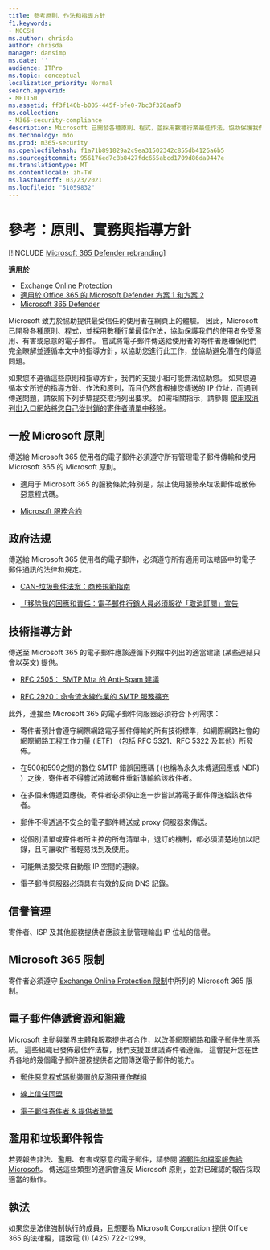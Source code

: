 ```yaml
---
title: 參考原則、作法和指導方針
f1.keywords:
- NOCSH
ms.author: chrisda
author: chrisda
manager: dansimp
ms.date: ''
audience: ITPro
ms.topic: conceptual
localization_priority: Normal
search.appverid:
- MET150
ms.assetid: ff3f140b-b005-445f-bfe0-7bc3f328aaf0
ms.collection:
- M365-security-compliance
description: Microsoft 已開發各種原則、程式，並採用數種行業最佳作法，協助保護我們的使用者免受濫用、有害或惡意的電子郵件。
ms.technology: mdo
ms.prod: m365-security
ms.openlocfilehash: f1a71b891829a2c9ea31502342c855db4126a6b5
ms.sourcegitcommit: 956176ed7c8b8427fdc655abcd1709d86da9447e
ms.translationtype: MT
ms.contentlocale: zh-TW
ms.lasthandoff: 03/23/2021
ms.locfileid: "51059832"
---
```

# <a name="reference-policies-practices-and-guidelines"></a>參考：原則、實務與指導方針

[!INCLUDE [Microsoft 365 Defender rebranding](../includes/microsoft-defender-for-office.md)]

**適用於**
- [Exchange Online Protection](exchange-online-protection-overview.md)
- [適用於 Office 365 的 Microsoft Defender 方案 1 和方案 2](defender-for-office-365.md)
- [Microsoft 365 Defender](../defender/microsoft-365-defender.md)

Microsoft 致力於協助提供最受信任的使用者在網頁上的體驗。 因此，Microsoft 已開發各種原則、程式，並採用數種行業最佳作法，協助保護我們的使用者免受濫用、有害或惡意的電子郵件。 嘗試將電子郵件傳送給使用者的寄件者應確保他們完全瞭解並遵循本文中的指導方針，以協助您進行此工作，並協助避免潛在的傳遞問題。

如果您不遵循這些原則和指導方針，我們的支援小組可能無法協助您。 如果您遵循本文所述的指導方針、作法和原則，而且仍然會根據您傳送的 IP 位址，而遇到傳送問題，請依照下列步驟提交取消列出要求。 如需相關指示，請參閱 [使用取消列出入口網站將您自己從封鎖的寄件者清單中移除](use-the-delist-portal-to-remove-yourself-from-the-office-365-blocked-senders-lis.md)。

## <a name="general-microsoft-policies"></a>一般 Microsoft 原則

傳送給 Microsoft 365 使用者的電子郵件必須遵守所有管理電子郵件傳輸和使用 Microsoft 365 的 Microsoft 原則。

- 適用于 Microsoft 365 的服務條款;特別是，禁止使用服務來垃圾郵件或散佈惡意程式碼。

- [Microsoft 服務合約](https://www.microsoft.com/servicesagreement/)

## <a name="governmental-regulations"></a>政府法規

傳送給 Microsoft 365 使用者的電子郵件，必須遵守所有適用司法轄區中的電子郵件通訊的法律和規定。

- [CAN-垃圾郵件法案：商務規範指南](https://www.ftc.gov/tips-advice/business-center/guidance/can-spam-act-compliance-guide-business)

- [「移除我的回應和責任：電子郵件行銷人員必須服從「取消訂閱」宣告](https://www.lawpublish.com/ftc-emai-marketers-unsubscribe-claims.html)

## <a name="technical-guidelines"></a>技術指導方針

傳送至 Microsoft 365 的電子郵件應該遵循下列檔中列出的適當建議 (某些連結只會以英文) 提供。

- [RFC 2505： SMTP Mta 的 Anti-Spam 建議](https://www.ietf.org/rfc/rfc2505.txt)

- [RFC 2920：命令流水線作業的 SMTP 服務擴充](https://www.ietf.org/rfc/rfc2920.txt)

此外，連接至 Microsoft 365 的電子郵件伺服器必須符合下列需求：

- 寄件者預計會遵守網際網路電子郵件傳輸的所有技術標準，如網際網路社會的網際網路工程工作力量 (IETF) （包括 RFC 5321、RFC 5322 及其他）所發佈。

- 在500和599之間的數位 SMTP 錯誤回應碼 (（也稱為永久未傳遞回應或 NDR) ）之後，寄件者不得嘗試將該郵件重新傳輸給該收件者。

- 在多個未傳遞回應後，寄件者必須停止進一步嘗試將電子郵件傳送給該收件者。

- 郵件不得透過不安全的電子郵件轉送或 proxy 伺服器來傳送。

- 從個別清單或寄件者所主控的所有清單中，退訂的機制，都必須清楚地加以記錄，且可讓收件者輕易找到及使用。

- 可能無法接受來自動態 IP 空間的連線。

- 電子郵件伺服器必須具有有效的反向 DNS 記錄。

## <a name="reputation-management"></a>信譽管理

寄件者、ISP 及其他服務提供者應該主動管理輸出 IP 位址的信譽。

## <a name="microsoft-365-limits"></a>Microsoft 365 限制

寄件者必須遵守 [Exchange Online Protection 限制](/office365/servicedescriptions/exchange-online-protection-service-description/exchange-online-protection-limits)中所列的 Microsoft 365 限制。

## <a name="email-delivery-resources-and-organizations"></a>電子郵件傳遞資源和組織

Microsoft 主動與業界主體和服務提供者合作，以改善網際網路和電子郵件生態系統。 這些組織已發佈最佳作法檔，我們支援並建議寄件者遵循。 這會提升您在世界各地的幾個電子郵件服務提供者之間傳送電子郵件的能力。

- [郵件惡意程式碼動裝置的反濫用運作群組](https://www.m3aawg.org/)

- [線上信任同盟](https://www.internetsociety.org/ota/)

- [電子郵件寄件者 & 提供者聯盟](https://www.espcoalition.org/)

## <a name="abuse-and-spam-reporting"></a>濫用和垃圾郵件報告

若要報告非法、濫用、有害或惡意的電子郵件，請參閱 [將郵件和檔案報告給 Microsoft](report-junk-email-messages-to-microsoft.md)。 傳送這些類型的通訊會違反 Microsoft 原則，並對已確認的報告採取適當的動作。

## <a name="law-enforcement"></a>執法

如果您是法律強制執行的成員，且想要為 Microsoft Corporation 提供 Office 365 的法律檔，請致電 (1)  (425) 722-1299。